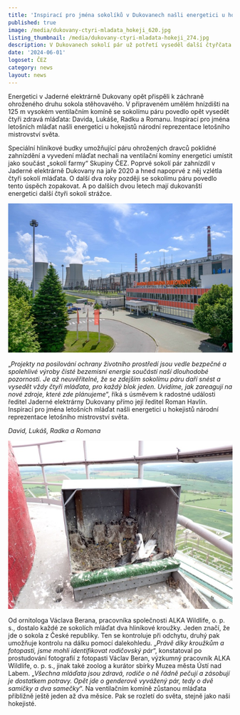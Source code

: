 ```yaml
---
title: 'Inspirací pro jména sokolíků v Dukovanech našli energetici u hokejistů '
published: true
image: /media/dukovany-ctyri-mladata_hokeji_620.jpg
listing_thumbnail: /media/dukovany-ctyri-mladata-hokeji_274.jpg
description: V Dukovanech sokolí pár už potřetí vyseděl další čtyřčata.
date: '2024-06-01'
logoset: ČEZ
category: news
layout: news
---
```

Energetici v Jaderné elektrárně Dukovany opět přispěli k záchraně ohroženého druhu sokola stěhovavého. V připraveném umělém hnízdišti na 125 m vysokém ventilačním komíně se sokolímu páru povedlo opět vysedět čtyři zdravá mláďata: Davida, Lukáše, Radku a Romanu. Inspirací pro jména letošních mláďat našli energetici u hokejistů národní reprezentace letošního mistrovství světa.

Speciální hliníkové budky umožňující páru ohrožených dravců poklidné zahnízdění a vyvedení mláďat nechali na ventilační komíny energetici umístit jako součást „sokolí farmy“ Skupiny ČEZ. Poprvé sokolí pár zahnízdil v Jaderné elektrárně Dukovany na jaře 2020 a hned napoprvé z něj vzlétla čtyři sokolí mláďata. O další dva roky později se sokolímu páru povedlo tento úspěch zopakovat. A po dalších dvou letech mají dukovanští energetici další čtyři sokolí strážce.

![](/media/ventilacni-komin-je-dukovany.jpg)

„_Projekty na posilování ochrany životního prostředí jsou vedle bezpečné a spolehlivé výroby čisté bezemisní energie součástí naší dlouhodobé pozornosti. Je až neuvěřitelné, že se zdejším sokolímu páru daří snést a vysedět vždy čtyři mláďata, pro každý blok jeden. Uvidíme, jak zareagují na nové zdroje, které zde plánujeme_“, říká s úsměvem k radostné události ředitel Jaderné elektrárny Dukovany přímo její ředitel Roman Havlín. Inspirací pro jména letošních mláďat našli energetici u hokejistů národní reprezentace letošního mistrovství světa.

_David, Lukáš, Radka a Romana_

![](/media/sokoli_ctyrcata_david_lukas_radka_romana.jpg)





Od ornitologa Václava Berana, pracovníka společnosti ALKA Wildlife, o. p. s., dostalo každé ze sokolích mláďat dva hliníkové kroužky. Jeden značí, že jde o sokola z České republiky. Ten se kontroluje při odchytu, druhý pak umožňuje kontrolu na dálku pomocí dalekohledu. „_Právě díky kroužkům a fotopasti, jsme mohli identifikovat rodičovský pár_“, konstatoval po prostudování fotografií z fotopasti Václav Beran, výzkumný pracovník ALKA Wildlife, o. p. s., jinak také zoolog a kurátor sbírky Muzea města Ústí nad Labem. „_Všechna mláďata jsou zdravá, rodiče o ně řádně pečují a zásobují je dostatkem potravy. Opět jde o genderově vyvážený pár, tedy o dvě samičky a dva samečky_“. Na ventilačním komíně zůstanou mláďata přibližně ještě jeden až dva měsíce. Pak se rozletí do světa, stejně jako naši hokejisté.
